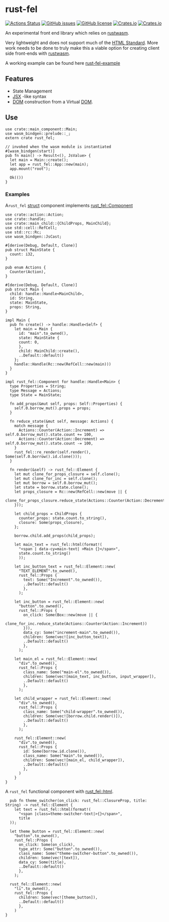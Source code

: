 # rust-fel

[![Actions Status](https://github.com/tostaylo/rust-fel/workflows/Check%20Test%20Fmt%20Clippy/badge.svg)](https://github.com/tostaylo/rust-fel/actions) [![GitHub issues](https://img.shields.io/github/issues/tostaylo/rust-fel)](https://github.com/tostaylo/rust-fel/issues) [![GitHub license](https://img.shields.io/github/license/tostaylo/rust-fel)](https://github.com/tostaylo/rust-fel/blob/master/LICENSE.txt) [![Crates.io](https://img.shields.io/badge/crates.io-rust--fel-blue)](https://crates.io/crates/rust-fel) [![Crates.io](https://img.shields.io/badge/docs-rust--fel-red)](https://docs.rs/rust-fel/0.1.0/rust_fel/)

An experimental front end library which relies on [rustwasm](https://github.com/rustwasm).

Very lightweight and does not support much of the [HTML Standard](https://html.spec.whatwg.org/). More work needs to be done to truly make this a viable option for creating client side front-ends with [rustwasm](https://github.com/rustwasm).

A working example can be found here [rust-fel-example](https://github.com/tostaylo/rust-fel-example)

## Features

- State Management
- [JSX](https://github.com/facebook/jsx) -like syntax
- [DOM](https://developer.mozilla.org/en-US/docs/Web/API/Document_Object_Model/Introduction) construction from a Virtual [DOM](https://developer.mozilla.org/en-US/docs/Web/API/Document_Object_Model/Introduction).

## Use

```
use crate::main_component::Main;
use wasm_bindgen::prelude::_;
extern crate rust_fel;

// invoked when the wasm module is instantiated
#[wasm_bindgen(start)]
pub fn main() -> Result<(), JsValue> {
  let main = Main::create();
  let app = rust_fel::App::new(main);
  app.mount("root");

  Ok(())
}
```

### Examples

A`rust_fel` [struct](https://doc.rust-lang.org/std/keyword.struct.html) component implements [rust_fel::Component](../rust_fel/trait.Component.html)

```
use crate::action::Action;
use crate::handle;
use crate::main_child::{ChildProps, MainChild};
use std::cell::RefCell;
use std::rc::Rc;
use wasm_bindgen::JsCast;

#[derive(Debug, Default, Clone)]
pub struct MainState {
  count: i32,
}

pub enum Actions {
  Counter(Action),
}

#[derive(Debug, Default, Clone)]
pub struct Main {
  child: handle::Handle<MainChild>,
  id: String,
  state: MainState,
  props: String,
}

impl Main {
  pub fn create() -> handle::Handle<Self> {
    let main = Main {
      id: "main".to_owned(),
      state: MainState {
      count: 0,
      },
      child: MainChild::create(),
      ..Default::default()
    };
    handle::Handle(Rc::new(RefCell::new(main)))
  }
}

impl rust_fel::Component for handle::Handle<Main> {
  type Properties = String;
  type Message = Actions;
  type State = MainState;

  fn add_props(&mut self, props: Self::Properties) {
    self.0.borrow_mut().props = props;
  }

  fn reduce_state(&mut self, message: Actions) {
    match message {
      Actions::Counter(Action::Increment) => self.0.borrow_mut().state.count += 100,
      Actions::Counter(Action::Decrement) => self.0.borrow_mut().state.count -= 100,
    }
    rust_fel::re_render(self.render(), Some(self.0.borrow().id.clone()));
  }

  fn render(&self) -> rust_fel::Element {
    let mut clone_for_props_closure = self.clone();
    let mut clone_for_inc = self.clone();
    let mut borrow = self.0.borrow_mut();
    let state = borrow.state.clone();
    let props_closure = Rc::new(RefCell::new(move || {
      clone_for_props_closure.reduce_state(Actions::Counter(Action::Decrement))
    }));

    let child_props = ChildProps {
      counter_props: state.count.to_string(),
      closure: Some(props_closure),
    };

    borrow.child.add_props(child_props);

    let main_text = rust_fel::html(format!(
      "<span | data-cy=main-text| >Main {}</span>",
      state.count.to_string()
      ));

    let inc_button_text = rust_fel::Element::new(
      "TEXT_ELEMENT".to_owned(),
      rust_fel::Props {
        text: Some("Increment".to_owned()),
        ..Default::default()
        },
      );

    let inc_button = rust_fel::Element::new(
      "button".to_owned(),
      rust_fel::Props {
        on_click: Some(Box::new(move || {
        clone_for_inc.reduce_state(Actions::Counter(Action::Increment))
        })),
        data_cy: Some("increment-main".to_owned()),
        children: Some(vec![inc_button_text]),
        ..Default::default()
        },
      );

    let main_el = rust_fel::Element::new(
      "div".to_owned(),
      rust_fel::Props {
        class_name: Some("main-el".to_owned()),
        children: Some(vec![main_text, inc_button, input_wrapper]),
        ..Default::default()
        },
      );

    let child_wrapper = rust_fel::Element::new(
      "div".to_owned(),
      rust_fel::Props {
        class_name: Some("child-wrapper".to_owned()),
        children: Some(vec![borrow.child.render()]),
        ..Default::default()
        },
      );

    rust_fel::Element::new(
      "div".to_owned(),
      rust_fel::Props {
        id: Some(borrow.id.clone()),
        class_name: Some("main".to_owned()),
        children: Some(vec![main_el, child_wrapper]),
        ..Default::default()
        },
      )
    }
}
```

A `rust_fel` functional component with [rust_fel::html](../rust_fel/rsx/fn.html.html).

```
  pub fn theme_switcher(on_click: rust_fel::ClosureProp, title: String) -> rust_fel::Element {
    let text = rust_fel::html(format!(
      "<span |class=theme-switcher-text|>{}</span>",
      title
  ));

  let theme_button = rust_fel::Element::new(
    "button".to_owned(),
    rust_fel::Props {
      on_click: Some(on_click),
      type_attr: Some("button".to_owned()),
      class_name: Some("theme-switcher-button".to_owned()),
      children: Some(vec![text]),
      data_cy: Some(title),
      ..Default::default()
      },
    );

  rust_fel::Element::new(
    "li".to_owned(),
    rust_fel::Props {
      children: Some(vec![theme_button]),
      ..Default::default()
      },
    )
}
```
